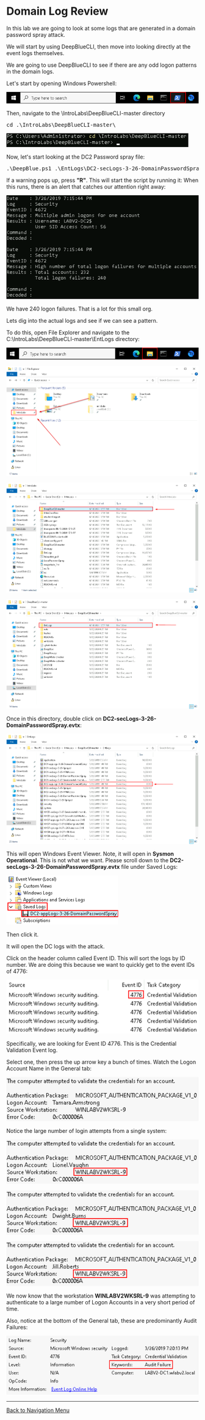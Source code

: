 
# Domain Log Review

In this lab we are going to look at some logs that are generated in a domain password spray attack.

We will start by using DeepBlueCLI, then move into looking directly at the event logs themselves.


We are going to use DeepBlueCLI to see if there are any odd logon patterns in the domain logs.

Let's start by opening Windows Powershell:

![](attachments/OpeningPowershell.png)

Then, navigate to the \IntroLabs\DeepBlueCLI-master directory

<pre>cd .\IntroLabs\DeepBlueCLI-master\</pre>

![](attachments/dlr_directory.png)

Now, let's start looking at the DC2 Password spray file:

<pre>.\DeepBlue.ps1 .\EntLogs\DC2-secLogs-3-26-DomainPasswordSpray.evtx</pre>

If a warning pops up, press **"R"**.  This will start the script by running it:
When this runs, there is an alert that catches our attention right away:

![](attachments/dlr_domainpasswordspray.png)

We have 240 logon failures.  That is a lot for this small org.

Lets dig into the actual logs and see if we can see a pattern.

To do this, open File Explorer and navigate to the C:\IntroLabs\DeepBlueCLI-master\EntLogs directory:

![](attachments/OpeningFileExplorer.png)

![](attachments/Navintolabs.png)

![](attachments/NavtoDBMaster.png)

![](attachments/navtoent.png)

Once in this directory, double click on **DC2-secLogs-3-26-DomainPasswordSpray.evtx**:

![](attachments/dc2seclogs.png)

This will open Windows Event Viewer.  Note, it will open in **Sysmon Operational**.  This is not what we want.  Please scroll down to the **DC2-secLogs-3-26-DomainPasswordSpray.evtx** file under Saved Logs:

![](attachments/dlr_winevent.png)

Then click it.  

It will open the DC logs with the attack.

Click on the header column called Event ID.  This will sort the logs by ID number. We are doing this because we want to quickly get to the event IDs of 4776:

![](attachments/dlr_microsoftsecauditing.png)

Specifically, we are looking for Event ID 4776.  This is the Credential Validation Event log.

Select one, then press the up arrow key a bunch of times.  Watch the Logon Account Name in the General tab:

![](attachments/dlr_eventproperties1.png)

Notice the large number of login attempts from a single system:

![](attachments/dlr_eventproperties2.png)

![](attachments/dlr_eventproperties3.png)

![](attachments/dlr_eventproperties4.png)

We now know that the workstation **WINLABV2WKSRL-9** was attempting to authenticate to a large number of Logon Accounts in a very short period of time.

Also, notice at the bottom of the General tab, these are predominantly Audit Failures:

![](attachments/dlr_auditfailure.png)



***
[Back to Navigation Menu](/IntroClassFiles/navigation.md)